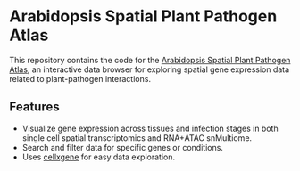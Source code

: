 # Arabidopsis Spatial Plant Pathogen Atlas

This repository contains the code for the [Arabidopsis Spatial Plant Pathogen Atlas](http://neomorph.salk.edu:9001/), an interactive data browser for exploring spatial gene expression data related to plant-pathogen interactions.

## Features
- Visualize gene expression across tissues and infection stages in both single cell spatial transcriptomics and RNA+ATAC snMultiome.
- Search and filter data for specific genes or conditions.
- Uses [cellxgene](https://cellxgene.cziscience.com/) for easy data exploration.
